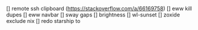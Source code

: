 [] remote ssh clipboard (https://stackoverflow.com/a/66169758)
[] eww kill dupes
[] eww navbar
[] sway gaps
[] brightness
[] wl-sunset
[] zoxide exclude nix
[] redo starship to 